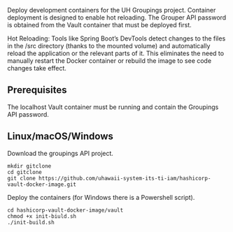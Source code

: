 Deploy development containers for the UH Groupings project. Container 
deployment is designed to enable hot reloading. The Grouper API
password is obtained from the Vault container that must be deployed
first.

Hot Reloading: Tools like Spring Boot’s DevTools detect changes to the files in
the /src directory (thanks to the mounted volume) and automatically reload the
application or the relevant parts of it. This eliminates the need to manually
restart the Docker container or rebuild the image to see code changes take 
effect.

## Prerequisites

The localhost Vault container must be running and contain the Groupings API
password.

## Linux/macOS/Windows

Download the groupings API project.

    mkdir gitclone
    cd gitclone
    git clone https://github.com/uhawaii-system-its-ti-iam/hashicorp-vault-docker-image.git

 Deploy the containers (for Windows there is a Powershell script).

    cd hashicorp-vault-docker-image/vault
    chmod +x init-biuld.sh
    ./init-build.sh
